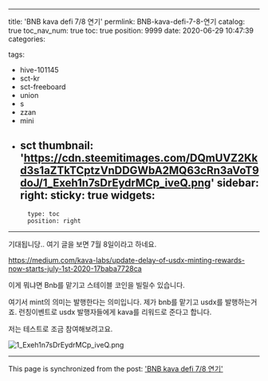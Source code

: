 
---
title: 'BNB kava defi 7/8 연기'
permlink: BNB-kava-defi-7-8-연기
catalog: true
toc_nav_num: true
toc: true
position: 9999
date: 2020-06-29 10:47:39
categories:

tags:
- hive-101145
- sct-kr
- sct-freeboard
- union
- s
- zzan
- mini
- sct
thumbnail: 'https://cdn.steemitimages.com/DQmUVZ2Kkd3s1aZTkTCptzVnDDGWbA2MQ63cRn3aVoT9doJ/1_Exeh1n7sDrEydrMCp_iveQ.png'
sidebar:
    right:
        sticky: true
widgets:
    -
        type: toc
        position: right
---


기대됩니당..
여기 글을 보면 7월 8일이라고 하네요.

https://medium.com/kava-labs/update-delay-of-usdx-minting-rewards-now-starts-july-1st-2020-17baba7728ca



이게 뭐냐면
Bnb를 맡기고 스테이블 코인을 빌릴수 있습니다.

여기서 mint의 의미는 발행한다는 의미입니다. 제가 bnb를 맡기고 usdx를 발행하는거죠. 런칭이벤트로 usdx 발행자들에게 kava를 리워드로 준다고 합니다.

저는 테스트로 조금 참여해보려고요.

![1_Exeh1n7sDrEydrMCp_iveQ.png](https://cdn.steemitimages.com/DQmUVZ2Kkd3s1aZTkTCptzVnDDGWbA2MQ63cRn3aVoT9doJ/1_Exeh1n7sDrEydrMCp_iveQ.png)

- - -

This page is synchronized from the post: ['BNB kava defi 7/8 연기'](https://steempeak.com/@jacobyu/bnb-kava-defi-7-8)
